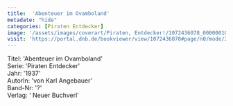 ```yaml
---
title:  'Abenteuer im Ovamboland'
metadate: "hide"
categories: [Piraten Entdecker]
image: '/assets/images/coverart/Piraten, Entdecker!/1072436078_00000010.jpg'
visit: 'https://portal.dnb.de/bookviewer/view/1072436078#page/n0/mode/2up'
---
```

Titel: 'Abenteuer im Ovamboland' <br>
Serie: 'Piraten Entdecker' <br>
Jahr: '1937' <br>
AutorIn: 'von Karl Angebauer' <br>
Band-Nr: '?' <br>
Verlag: ' Neuer Buchverl'